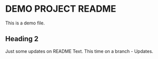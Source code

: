 # DEMO PROJECT README

This is a demo file.

## Heading 2

Just some updates on README Text. This time on a branch - Updates.

